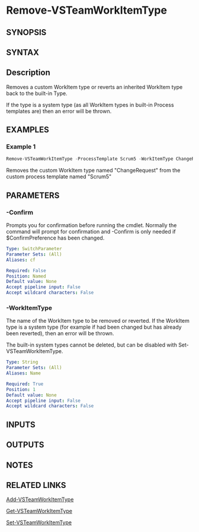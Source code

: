 <!-- #include "./common/header.md" -->

# Remove-VSTeamWorkItemType

## SYNOPSIS

<!-- #include "./synopsis/Remove-VSTeamWorkItemType.md" -->

## SYNTAX

## Description

Removes a custom WorkItem type or reverts an inherited WorkItem type back to the built-in Type.

If the type is a system type (as all WorkItem types in built-in Process templates are) then an error will be thrown.

## EXAMPLES

### Example 1

```powershell
Remove-VSTeamWorkItemType -ProcessTemplate Scrum5 -WorkItemType ChangeRequest
```

Removes the custom WorkItem type named "ChangeRequest" from the custom process template named "Scrum5"

## PARAMETERS

### -Confirm

Prompts you for confirmation before running the cmdlet. Normally the command will prompt for confirmation and -Confirm is only needed if \$ConfirmPreference has been changed.

```yaml
Type: SwitchParameter
Parameter Sets: (All)
Aliases: cf

Required: False
Position: Named
Default value: None
Accept pipeline input: False
Accept wildcard characters: False
```

<!-- #include "./params/Force.md" -->

<!-- #include "./params/whatif.md" -->

<!-- #include "./params/processTemplate.md" -->

### -WorkItemType

The name of the WorkItem type to be removed or reverted. If the WorkItem type is a system type (for example if had been changed but has already been reverted), then an error will be thrown.

The built-in system types cannot be deleted, but can be disabled with Set-VSTeamWorkItemType.

```yaml
Type: String
Parameter Sets: (All)
Aliases: Name

Required: True
Position: 1
Default value: None
Accept pipeline input: False
Accept wildcard characters: False
```

## INPUTS

## OUTPUTS

## NOTES

## RELATED LINKS

[Add-VSTeamWorkItemType](Add-VSTeamWorkItemType.md)

[Get-VSTeamWorkItemType](Get-VSTeamWorkItemType.md)

[Set-VSTeamWorkItemType](Remove-VSTeamWorkItemType.md)
